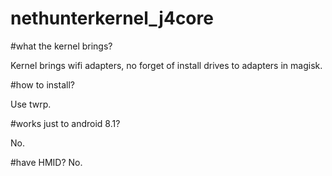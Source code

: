 # nethunterkernel_j4core

#what the kernel brings? 

Kernel brings wifi adapters, no forget of 
install drives to adapters in magisk.

#how to install?

Use twrp.

#works just to android 8.1?

No.

#have HMID?
No.

